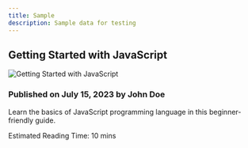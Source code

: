 ```yaml
---
title: Sample
description: Sample data for testing
---
```


## Getting Started with JavaScript

![Getting Started with JavaScript](https://example.com/images/js-getting-started.jpg)

### Published on July 15, 2023 by John Doe

Learn the basics of JavaScript programming language in this beginner-friendly guide.

Estimated Reading Time: 10 mins
